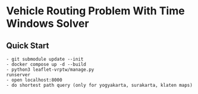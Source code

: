 # Vehicle Routing Problem With Time Windows Solver


## Quick Start
```
- git submodule update --init
- docker compose up -d --build
- python3 leaflet-vrptw/manage.py 
runserver
- open localhost:8000
- do shortest path query (only for yogyakarta, surakarta, klaten maps)
```